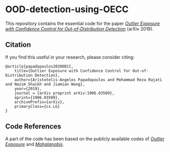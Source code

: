# OOD-detection-using-OECC

This repository contains the essential code for the paper [_Outlier Exposure with Confidence Control for Out-of-Distribution Detection_](https://arxiv.org/abs/1906.03509) (arXiv 2019).


## Citation

If you find this useful in your research, please consider citing:

    @article{papadopoulos2020OECC,
        title={Outlier Exposure with Confidence Control for Out-of-Distribution Detection},
        author={Aristotelis-Angelos Papadopoulos and Mohammad Reza Rajati and Nazim Shaikh and Jiamian Wang},
        year={2019},
        journal = {arXiv preprint arXiv:1906.03509},
        eprint={1906.03509},
        archivePrefix={arXiv},
        primaryClass={cs.LG}
    }
    
    
## Code References

A part of the code has been based on the publicly available codes of [_Outlier Exposure_](https://github.com/hendrycks/outlier-exposure) and [_Mahalanobis_](https://github.com/pokaxpoka/deep_Mahalanobis_detector).
